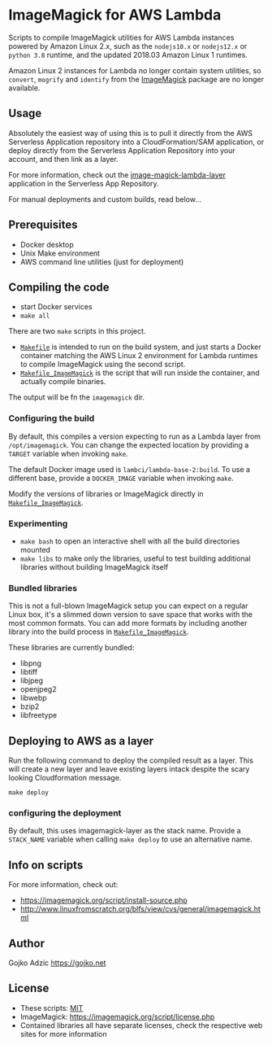 # ImageMagick for AWS Lambda

Scripts to compile ImageMagick utilities for AWS Lambda instances powered by Amazon Linux 2.x, such as the `nodejs10.x` or `nodejs12.x` or `python 3.8` runtime, and the updated 2018.03 Amazon Linux 1 runtimes.

Amazon Linux 2 instances for Lambda no longer contain system utilities, so `convert`, `mogrify` and `identify` from the [ImageMagick](https://imagemagick.org) package are no longer available.

## Usage

Absolutely the easiest way of using this is to pull it directly from the AWS Serverless Application repository into a CloudFormation/SAM application, or deploy directly from the Serverless Application Repository into your account, and then link as a layer.

For more information, check out the [image-magick-lambda-layer](https://serverlessrepo.aws.amazon.com/applications/arn:aws:serverlessrepo:us-east-1:145266761615:applications~image-magick-lambda-layer) application in the Serverless App Repository.

For manual deployments and custom builds, read below...

## Prerequisites

* Docker desktop
* Unix Make environment
* AWS command line utilities (just for deployment)

## Compiling the code

* start Docker services
* `make all`

There are two `make` scripts in this project.

* [`Makefile`](Makefile) is intended to run on the build system, and just starts a Docker container matching the AWS Linux 2 environment for Lambda runtimes to compile ImageMagick using the second script.
* [`Makefile_ImageMagick`](Makefile_ImageMagick) is the script that will run inside the container, and actually compile binaries.

The output will be fn the `imagemagick` dir.

### Configuring the build

By default, this compiles a version expecting to run as a Lambda layer from `/opt/imagemagick`. You can change the expected location by providing a `TARGET` variable when invoking `make`.

The default Docker image used is `lambci/lambda-base-2:build`. To use a different base, provide a `DOCKER_IMAGE` variable when invoking `make`.

Modify the versions of libraries or ImageMagick directly in [`Makefile_ImageMagick`](Makefile_ImageMagick).

### Experimenting

* `make bash` to open an interactive shell with all the build directories mounted
* `make libs` to make only the libraries, useful to test building additional libraries without building ImageMagick itself

### Bundled libraries

This is not a full-blown ImageMagick setup you can expect on a regular Linux box, it's a slimmed down version to save space that works with the most common formats. You can add more formats by including another library into the build process in [`Makefile_ImageMagick`](Makefile_ImageMagick).

These libraries are currently bundled:

* libpng
* libtiff
* libjpeg
* openjpeg2
* libwebp
* bzip2
* libfreetype

## Deploying to AWS as a layer

Run the following command to deploy the compiled result as a layer. This will create a new layer and leave existing layers intack despite the scary looking Cloudformation message.

```
make deploy
```

### configuring the deployment

By default, this uses imagemagick-layer as the stack name. Provide a `STACK_NAME` variable when
calling `make deploy` to use an alternative name.


## Info on scripts

For more information, check out:

* https://imagemagick.org/script/install-source.php
* http://www.linuxfromscratch.org/blfs/view/cvs/general/imagemagick.html

## Author

Gojko Adzic <https://gojko.net>

## License

* These scripts: [MIT](https://opensource.org/licenses/MIT)
* ImageMagick: https://imagemagick.org/script/license.php
* Contained libraries all have separate licenses, check the respective web sites for more information
